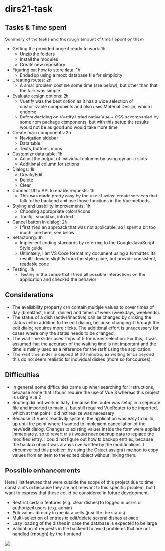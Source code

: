 # dirs21-task

## Tasks & Time spent

Summary of the tasks and the rough amount of time I spent on them

* Getting the provided project ready to work: 1h
    * Unzip the folders
	* Install the modules
	* Create new repository
* Figuring out how to store data: 1h
    * Ended up using a mock database file for simplicity
* Creating routes: 2h
  * A small problem cost me some time (see below), but other than that the task was simple
* Evaluate design options: 2h
	* Vuetify was the best option as it has a wide selection of customizable components and also uses Material Design, which I endorse
	* Before deciding on Vuetify I tried native Vue + CSS accompanied by some npm package components, but with this setup the results would not be as good and would take more time 
* Create main components: 2h
  * Navigation sidebar
  * Data table
  * Texts, buttons, icons
* Customize data table: 1h
  * Adjust the output of individual columns by using dynamic slots
  * Additional column for actions
* Dialogs: 1h
  * Create/Edit
  * Delete
  * Clear
* Connect UI to API to enable requests: 1h
	* This was made pretty easy by the use of axios: create services that talk to the backend and use those functions in the Vue methods
* Styling and usability improvements: 1h
  * Choosing appropriate colors/icons
  * Tooltip, snackbar, info text 
* Cancel button in dialog: 2h
  * I first tried an approach that was not applicable, so I spent a bit too much time here, see below
* Refactoring: 1h
	* Implement coding standards by referring to the Google JavaScript Style guide
  * Ultimately, I let VS Code format my document using a formatter. Its results deviate slightly from the style guide, but provide consistent, readable code
* Testing: 1h
  * Testing in the sense that I tried all possible interactions on the application and checked the behavior

## Considerations

* The availability property can contain multiple values to cover times of day (breakfast, lunch, dinner) and times of week (weekdays, weekends).
* The status of a dish (active/inactive) can be changed by clicking the status cell in addition to the edit dialog, because changing it through the edit dialog requires more clicks. The additional effort is unnecessary for cases where only the status needs to be changed.
* The wait time slider uses steps of 5 for easier selection. For this, it was assumed that the accuracy of the waiting time is not important and the time is mainly used as a reference for the staff using the application.
* The wait time slider is capped at 60 minutes, as waiting times beyond this do not seem realistic for individual dishes (more so for courses).

## Difficulties

* In general, some difficulties came up when searching for instructions, because some that I found require the use of Vue 3 whereas this project is using Vue 2
* Routing did not work initially, because the router was setup in a seperate file and imported to main.js, but still required VueRouter to be imported, which at that point I did not realize was necessary
* Because of Vue´s reactivity system, the application was easy to build, up until the point where I wanted to implement cancellation of the new/edit dialog. Changes to existing values inside the form were applied immediately, so to revert this I would need backup data to replace the modified entry. I could not figure out how to backup entries, because the backup object was always overwritten by the modifications. I circumvented this problem by using the Object.assign() method to copy values from an item to the edited object without linking them.

## Possible enhancements

Here I list features that were outside the scope of this project due to time constraints or because they are not relevant to this specific problem, but I want to express that these could be considered in future development.

* Restrict certain features (e.g. clear dishes) to logged in users or authorized users (e.g. admin)
* Edit values directly in the data cells (just like the status)
* Multi-selection of entries to edit/delete several dishes at once
* Lazy loading of the dishes in case the database is expected to be large
* Validation of requests in the backend to avoid problems that are not handled (enough) by the frontend 

![](https://i.imgur.com/0OpwNPh.png)
